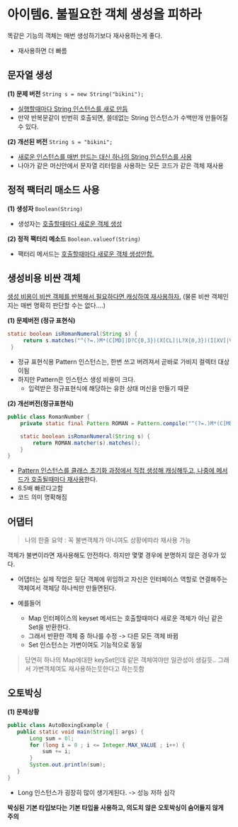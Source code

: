 아이템6. 불필요한 객체 생성을 피하라
====================================

똑같은 기능의 객체는 매번 생성하기보다 재사용하는게 좋다.

- 재사용하면 더 빠름


## 문자열 생성
**(1) 문제 버전**
`String s = new String("bikini");`
- <u>실행할때마다 String 인스턴스를 새로 만듬</u>
- 만약 반복문같이 빈번히 호출되면, 쓸데없는 String 인스턴스가 수백만개 만들어질 수 있다.


**(2) 개선된 버전**
`String s = "bikini";`
- <u>새로운 인스턴스를 매번 만드는 대신 하나의 String 인스턴스를 사용</u>
- 나아가 같은 머신안에서 문자열 리터럴을 사용하는 모든 코드가 같은 객체 재사용

## 정적 팩터리 매소드 사용

**(1) 생성자**
`Boolean(String)`

- 생성자는 <u>호출할때마다 새로운 객체 생성</u>

**(2) 정적 팩터리 메소드**
`Boolean.valueof(String)`

- 팩터리 메서드는 <u>호출할때마다 새로운 객체 생성안함.</u>

## 생성비용 비싼 객체

<u>생성 비용이 비싼 객체를 반복해서 필요하다면 캐싱하여 재사용하자.</u>
(물론 비싼 객체인지는 매번 명확히 판단할 수는 없다....)

**(1) 문제버전 (정규 표현식)**
```java
static boolean isRomanNumeral(String s) {
     return s.matches("^(?=.)M*(C[MD]|D?C{0,3})(X[CL]|L?X{0,3})(I[XV]|V?I{0,3})$");
 }
```
- 정규 표현식용 Pattern 인스턴스는, 한번 쓰고 버려져서 곧바로 가비지 컬렉터 대상이됨
- 하지만 Pattern은 인스턴스 생성 비용이 크다.
  - 입력받은 정규표현식에 해당하는 유한 상태 머신을 만들기 때문

**(2) 개선버전(정규표현식)**
```java
public class RomanNumber {
    private static final Pattern ROMAN = Pattern.compile("^(?=.)M*(C[MD]|D?C{0,3})(X[CL]|L?X{0,3})(I[XV]|V?I{0,3})$");

    static boolean isRomanNumeral(String s) {
        return ROMAN.matcher(s).matches();
    }
}
```
- <u>Pattern 인스턴스를 클래스 초기화 과정에서 직접 생성해 캐싱해두고, 나중에 메서드가 호출될때마다 재사용</u>한다.
- 6.5배 빠르다고함
- 코드 의미 명확해짐

## 어댑터

> 나의 한줄 요약 : 꼭 불변객체가 아니여도 상황에따라 재사용 가능

객체가 불변이라면 재사용해도 안전하다. 하지만 몇몇 경우에 분명하지 않은 경우가 있다.

- 어댑터는 실제 작업은 뒷단 객체에 위임하고 자신은 인터페이스 역할로 연결해주는 객체여서 객체당 하나씩만 만들면된다.

- 예를들어
  - Map 인터페이스의 keyset 메서드는 호출할때마다 새로운 객체가 아닌 같은 Set을 반환한다.
  - 그래서 반환한 객체 중 하나를 수정 -> 다른 모든 객체 바뀜
  - Set 인스턴스는 가변이여도 기능적으로 동일

> 당연히 하나의 Map에대한 keySet인데 같은 객체여야만 일관성이 생길듯..
> 그래서 가변객체여도 재사용하는듯한다고 하는듯함

## 오토박싱
**(1) 문제상황**
```java
public class AutoBoxingExample {
   public static void main(String[] args) {
       Long sum = 0l;
       for (long i = 0 ; i <= Integer.MAX_VALUE ; i++) {
           sum += i;
       }
       System.out.println(sum);
   }
}
```
- Long 인스턴스가 굉장히 많이 생기게된다. -> 성능 저하 심각

**박싱된 기본 타입보다는 기본 타입을 사용하고, 의도치 않은 오토박싱이 숨어들지 않게 주의**
